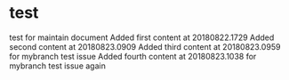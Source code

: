 # test
test for maintain document
Added first content at 20180822.1729
Added second content at 20180823.0909
Added third content at 20180823.0959 for mybranch test issue
Added fourth content at 20180823.1038 for mybranch test issue again